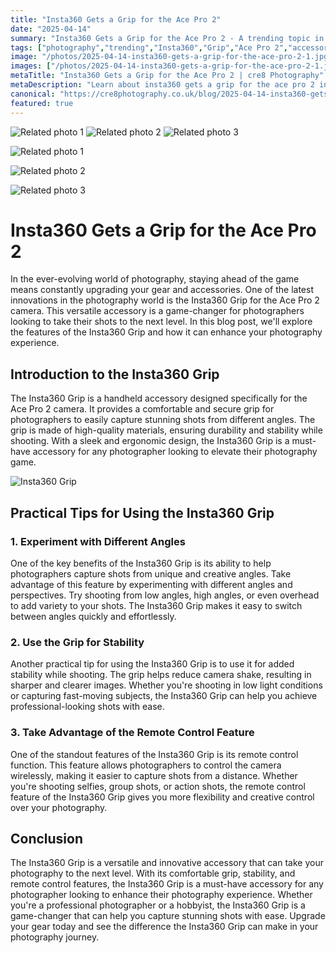 ```yaml
---
title: "Insta360 Gets a Grip for the Ace Pro 2"
date: "2025-04-14"
summary: "Insta360 Gets a Grip for the Ace Pro 2 - A trending topic in photography."
tags: ["photography","trending","Insta360","Grip","Ace Pro 2","accessory","angles","stability","remote control","innovation"]
image: "/photos/2025-04-14-insta360-gets-a-grip-for-the-ace-pro-2-1.jpg"
images: ["/photos/2025-04-14-insta360-gets-a-grip-for-the-ace-pro-2-1.jpg","/photos/2025-04-14-insta360-gets-a-grip-for-the-ace-pro-2-2.jpg","/photos/2025-04-14-insta360-gets-a-grip-for-the-ace-pro-2-3.jpg"]
metaTitle: "Insta360 Gets a Grip for the Ace Pro 2 | cre8 Photography"
metaDescription: "Learn about insta360 gets a grip for the ace pro 2 in photography with practical tips and insights."
canonical: "https://cre8photography.co.uk/blog/2025-04-14-insta360-gets-a-grip-for-the-ace-pro-2"
featured: true
---
```


<!-- Gallery as HTML -->

<div class="grid grid-cols-1 sm:grid-cols-2 md:grid-cols-3 gap-4">
  <img src="/photos/2025-04-14-insta360-gets-a-grip-for-the-ace-pro-2-1.jpg" alt="Related photo 1" class="w-full rounded-lg" />
<img src="/photos/2025-04-14-insta360-gets-a-grip-for-the-ace-pro-2-2.jpg" alt="Related photo 2" class="w-full rounded-lg" />
<img src="/photos/2025-04-14-insta360-gets-a-grip-for-the-ace-pro-2-3.jpg" alt="Related photo 3" class="w-full rounded-lg" />
</div>


<!-- Gallery as Markdown -->
![Related photo 1](/photos/2025-04-14-insta360-gets-a-grip-for-the-ace-pro-2-1.jpg)


![Related photo 2](/photos/2025-04-14-insta360-gets-a-grip-for-the-ace-pro-2-2.jpg)


![Related photo 3](/photos/2025-04-14-insta360-gets-a-grip-for-the-ace-pro-2-3.jpg)



# Insta360 Gets a Grip for the Ace Pro 2

In the ever-evolving world of photography, staying ahead of the game means constantly upgrading your gear and accessories. One of the latest innovations in the photography world is the Insta360 Grip for the Ace Pro 2 camera. This versatile accessory is a game-changer for photographers looking to take their shots to the next level. In this blog post, we'll explore the features of the Insta360 Grip and how it can enhance your photography experience.

## Introduction to the Insta360 Grip

The Insta360 Grip is a handheld accessory designed specifically for the Ace Pro 2 camera. It provides a comfortable and secure grip for photographers to easily capture stunning shots from different angles. The grip is made of high-quality materials, ensuring durability and stability while shooting. With a sleek and ergonomic design, the Insta360 Grip is a must-have accessory for any photographer looking to elevate their photography game.

![Insta360 Grip](/path/to/image)

## Practical Tips for Using the Insta360 Grip

### 1. Experiment with Different Angles

One of the key benefits of the Insta360 Grip is its ability to help photographers capture shots from unique and creative angles. Take advantage of this feature by experimenting with different angles and perspectives. Try shooting from low angles, high angles, or even overhead to add variety to your shots. The Insta360 Grip makes it easy to switch between angles quickly and effortlessly.

### 2. Use the Grip for Stability

Another practical tip for using the Insta360 Grip is to use it for added stability while shooting. The grip helps reduce camera shake, resulting in sharper and clearer images. Whether you're shooting in low light conditions or capturing fast-moving subjects, the Insta360 Grip can help you achieve professional-looking shots with ease.

### 3. Take Advantage of the Remote Control Feature

One of the standout features of the Insta360 Grip is its remote control function. This feature allows photographers to control the camera wirelessly, making it easier to capture shots from a distance. Whether you're shooting selfies, group shots, or action shots, the remote control feature of the Insta360 Grip gives you more flexibility and creative control over your photography.

## Conclusion

The Insta360 Grip is a versatile and innovative accessory that can take your photography to the next level. With its comfortable grip, stability, and remote control features, the Insta360 Grip is a must-have accessory for any photographer looking to enhance their photography experience. Whether you're a professional photographer or a hobbyist, the Insta360 Grip is a game-changer that can help you capture stunning shots with ease. Upgrade your gear today and see the difference the Insta360 Grip can make in your photography journey.

